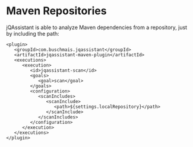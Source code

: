 # Maven Repositories

jQAssistant is able to analyze Maven dependencies from a repository, just by including the path:

```markup
<plugin>
   <groupId>com.buschmais.jqassistant</groupId>
   <artifactId>jqassistant-maven-plugin</artifactId>
   <executions>
      <execution>
         <id>jqassistant-scan</id>
         <goals>
            <goal>scan</goal>
         </goals>
         <configuration>
            <scanIncludes>
               <scanInclude>
                  <path>${settings.localRepository}</path>
               </scanInclude>
            </scanIncludes>
         </configuration>
      </execution>
   </executions>
</plugin>
```

